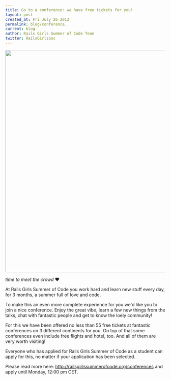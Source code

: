 ```yaml
---
title: Go to a conference: we have free tickets for you!
layout: post
created_at: Fri July 26 2013
permalink: blog/conference.
current: blog
author: Rails Girls Summer of Code Team
twitter: RailsGirlsSoc
---
```



<img src="https://f.cloud.github.com/assets/1711357/862757/f30569be-f5fa-11e2-97ee-1b32a3da5138.png" width="700">

*time to meet the crowd*  &hearts;



At Rails Girls Summer of Code you work hard and learn new stuff every day, for
3 months, a summer full of love and code.

To make this an even more complete experience for you we'd like you to join a
nice conference. Enjoy the great vibe, learn a few new things from the talks, chat with fantastic people and get to know the loely community!


For this we have been offered no less than 55 free tickets at fantastic
conferences on 3 different continents for you. On top of that some conferences
even include free flights and hotel, too. And all of them are very worth
visiting!

Everyone who has applied for Rails Girls Summer of Code as a student can apply
for this, no matter if your application has been selected.

Please read more here: http://railsgirlssummerofcode.org/conferences and apply
until Monday, 12:00 pm CET.
